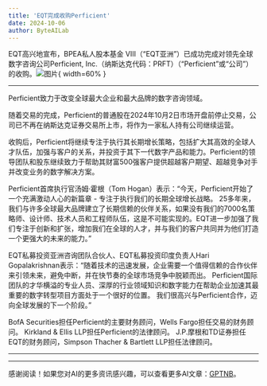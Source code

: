 ```yaml
---
title: 'EQT完成收购Perficient'
date: 2024-10-06
author: ByteAILab
---
```


EQT高兴地宣布，BPEA私人股本基金 VIII（“EQT亚洲”）已成功完成对领先全球数字咨询公司Perficient, Inc.（纳斯达克代码：PRFT）（“Perficient”或“公司”）的收购。![图片](https://ai-techpark.com/wp-content/uploads/2024/10/EQT-960x540.jpg){ width=60% }

---
Perficient致力于改变全球最大企业和最大品牌的数字咨询领域。

随着交易的完成，Perficient的普通股在2024年10月2日市场开盘前停止交易，公司已不再在纳斯达克证券交易所上市，将作为一家私人持有公司继续运营。

收购后，Perficient将继续专注于执行其长期增长策略，包括扩大其高效的全球人才队伍，加强与客户的关系，并投资于其下一代数字产品和能力。Perficient的领导团队和股东继续致力于帮助其财富500强客户提供超越客户期望、超越竞争对手并改变业务的数字解决方案。

Perficient首席执行官汤姆·霍根（Tom Hogan）表示：“今天，Perficient开始了一个充满激动人心的新篇章 - 专注于执行我们的长期全球增长战略。 25多年来，我们与许多全球最大品牌建立了长期信赖的伙伴关系，如果没有我们的7000名策略师、设计师、技术人员和工程师队伍，这是不可能实现的。EQT进一步加强了我们专注于创新和扩张，增加我们在全球的人才，并与我们的客户共同并为他们打造一个更强大的未来的能力。”

EQT私募投资亚洲咨询团队合伙人、EQT私募投资印度负责人Hari Gopalakrishnan表示：“随着技术的迅速发展，企业需要一个值得信赖的合作伙伴来引领未来，避免中断，并在快节奏的全球市场竞争中脱颖而出。 Perficient国际团队的才华横溢的专业人员、深厚的行业领域知识和数字能力在帮助企业加速其最重要的数字转型项目方面处于一个很好的位置。 我们很高兴与Perficient合作，迈向全球发展的下一个阶段。”

BofA Securities担任Perficient的主要财务顾问，Wells Fargo担任交易的财务顾问。 Kirkland & Ellis LLP担任Perficient的法律顾问。 J.P.摩根和TD证券担任EQT的财务顾问，Simpson Thacher & Bartlett LLP担任法律顾问。 

---
---
感谢阅读！如果您对AI的更多资讯感兴趣，可以查看更多AI文章：[GPTNB](https://gptnb.com)。